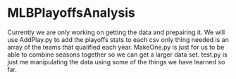 # MLBPlayoffsAnalysis
Currently we are only working on getting the data and prepairing it.
We will use AddPlay.py to add the playoffs stats to each csv only thing needed is an array of the teams that qualified each year.
MakeOne.py is just for us to be able to combine seasons together so we can get a larger data set.
test.py is just me manipulating the data using some of the things we have learned so far.
